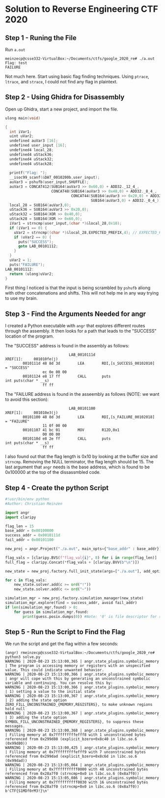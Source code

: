 # Solution to Reverse Engineering CTF 2020

## Step 1 - Runing the File

Run `a.out`
```console
meinzecp@csse332-VirtualBox:~/Documents/ctfs/google_2020_re# ./a.out
Flag: test
FAILURE
```
Not much here. Start using basic flag finding techniques.
Using `ptrace`, `ltrace`, and `strace`, I could not find any flag in plaintext.

## Step 2 - Using Ghidra for Disassembly

Open up Ghidra, start a new project, and import the file.
```c
ulong main(void)

{
  int iVar1;
  uint uVar2;
  undefined auVar3 [16];
  undefined user_input [16];
  undefined4 local_28;
  undefined4 uStack36;
  undefined4 uStack32;
  undefined4 uStack28;
  
  printf("Flag: ");
  __isoc99_scanf(&DAT_0010200b,user_input);
  auVar3 = pshufb(user_input,SHUFFLE);
  auVar3 = CONCAT412(SUB164(auVar3 >> 0x60,0) + ADD32._12_4_,
                     CONCAT48(SUB164(auVar3 >> 0x40,0) + ADD32._8_4_,
                              CONCAT44(SUB164(auVar3 >> 0x20,0) + ADD32._4_4_,
                                       SUB164(auVar3,0) + ADD32._0_4_))) ^ XOR;
  local_28 = SUB164(auVar3,0);
  uStack36 = SUB164(auVar3 >> 0x20,0);
  uStack32 = SUB164(XOR >> 0x40,0);
  uStack28 = SUB164(XOR >> 0x60,0);
  iVar1 = strncmp(user_input,(char *)&local_28,0x10);
  if (iVar1 == 0) {
    uVar2 = strncmp((char *)&local_28,EXPECTED_PREFIX,4); // EXPECTED_PREFIX = "CTF{"
    if (uVar2 == 0) {
      puts("SUCCESS");
      goto LAB_00101112;
    }
  }
  uVar2 = 1;
  puts("FAILURE");
LAB_00101112:
  return (ulong)uVar2;
}
```

First thing I noticed is that the input is being scrambled by `pshufb` aliong with other concatenations and shifts.
This will not help me in any way trying to use my brain.

## Step 3 - Find the Arguments Needed for angr

I created a Python executable with `angr` that explores different routes through the assembly. It then looks for a path that leads to the "SUCCESS" location of the program.

The "SUCCESS" address is found in the assembly as follows:
```assembly
                             LAB_0010111d                                    XREF[1]:     001010fe(j)  
        0010111d 48 8d 3d        LEA        RDI,[s_SUCCESS_00102010]                         = "SUCCESS"
                 ec 0e 00 00
        00101124 e8 17 ff        CALL       puts                                             int puts(char * __s)
                 ff ff
```

The "FAILURE address is found in the asseembly as follows (NOTE: we want to avoid this section):
```assembly
                             LAB_00101100                                    XREF[1]:     001010e3(j)  
        00101100 48 8d 3d        LEA        RDI,[s_FAILURE_00102018]                         = "FAILURE"
                 11 0f 00 00
        00101107 41 bc 01        MOV        R12D,0x1
                 00 00 00
        0010110d e8 2e ff        CALL       puts                                             int puts(char * __s)
                 ff ff

```
I also found out that the flag length is 0x10 by looking at the buffer size and `strncmp`. Removing the NULL terminator, the flag length should be 15.
The last argument that `angr` needs is the base address, which is found to be 0x100000 at the top of the dissassmbled code.

## Step 4 - Create the python Script
```python
#!usr/bin/env python
#Author: Christian Meinzen

import angr
import claripy

flag_len = 15
base_addr = 0x00100000
success_addr = 0x0010111d
fail_addr = 0x00101100

new_proj = angr.Project("./a.out", main_opts={"base_addr" : base_addr})

flag_vals = [claripy.BVS(f"flag_val{i}", 8) for i in range(flag_len)]
full_flag = claripy.Concat(*flag_vals + [claripy.BVV(b"\n")])

new_state = new_proj.factory.full_init_state(args=["./a.out"], add_options = angr.options.unicorn, stdin=full_flag)

for c in flag_vals:
    new_state.solver.add(c >= ord("!"))
    new_state.solver.add(c <= ord("~"))

simulation_mgr = new_proj.factory.simulation_manager(new_state)
simulation_mgr.explore(find = success_addr, avoid fail_addr)
if len(simulation_mgr.found) > 0:
    for guess in simulation_mgr.found:
        print(guess.posix.dumps(0)) #Note: '0' is file descriptor for sd_input

```

## Step 5 - Run the Script to Find the Flag
We run the script and get the flag within a few seconds:
```console
(angr) rmeinzecp@csse332-VirtualBox:~/Documents/ctfs/google_2020_re# python3 solve.py
WARNING | 2020-08-23 15:13:00,365 | angr.state_plugins.symbolic_memory | The program is accessing memory or registers with an unspecified value. This could indicate unwanted behavior.
WARNING | 2020-08-23 15:13:00,366 | angr.state_plugins.symbolic_memory | angr will cope with this by generating an unconstrained symbolic variable and continuing. You can resolve this by:
WARNING | 2020-08-23 15:13:00,366 | angr.state_plugins.symbolic_memory | 1) setting a value to the initial state
WARNING | 2020-08-23 15:13:00,367 | angr.state_plugins.symbolic_memory | 2) adding the state option ZERO_FILL_UNCONSTRAINED_{MEMORY,REGISTERS}, to make unknown regions hold null
WARNING | 2020-08-23 15:13:00,367 | angr.state_plugins.symbolic_memory | 3) adding the state option SYMBOL_FILL_UNCONSTRAINED_{MEMORY_REGISTERS}, to suppress these messages.
WARNING | 2020-08-23 15:13:00,368 | angr.state_plugins.symbolic_memory | Filling memory at 0x7fffffffffefff8 with 1 unconstrained bytes referenced from 0x299d80 (explicit_bzero+0x8c40 in libc.so.6 (0x99d80))
WARNING | 2020-08-23 15:13:00,425 | angr.state_plugins.symbolic_memory | Filling memory at 0x7fffffffffefff9 with 7 unconstrained bytes referenced from 0x299dad (explicit_bzero+0x8c6d in libc.so.6 (0x99dad))
WARNING | 2020-08-23 15:13:05,064 | angr.state_plugins.symbolic_memory | Filling memory at 0x7ffffffffff0000 with 48 unconstrained bytes referenced from 0x28a7f0 (strncmp+0x0 in libc.so.6 (0x8a7f0))
WARNING | 2020-08-23 15:13:05,086 | angr.state_plugins.symbolic_memory | Filling memory at 0x7ffffffffff0030 with 16 unconstrained bytes referenced from 0x28a7f0 (strncmp+0x0 in libc.so.6 (0x8a7f0))
b'CTF{S1MDf0rM3!}\n'
```

